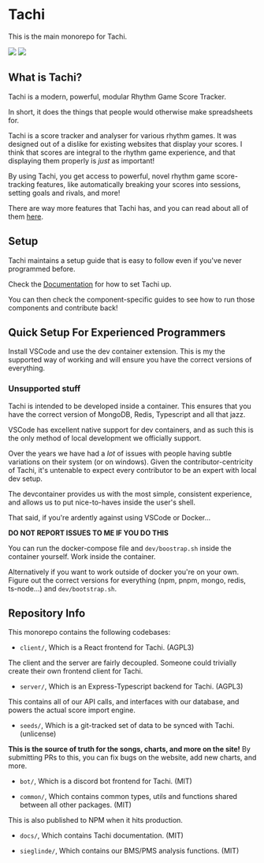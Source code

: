 # Tachi

This is the main monorepo for Tachi.

![](.github/img/tachi.png)
![](.github/img/tachi-2.png)

## What is Tachi?

Tachi is a modern, powerful, modular Rhythm Game Score Tracker.

In short, it does the things that people would otherwise make spreadsheets for.

Tachi is a score tracker and analyser for various rhythm games.
It was designed out of a dislike for existing websites that display your scores.
I think that scores are integral to the rhythm game experience, and that displaying them
properly is _just_ as important!

By using Tachi, you get access to powerful, novel rhythm game score-tracking features, like automatically breaking your scores into sessions, setting goals and rivals, and more!

There are way more features that Tachi has, and you can read about all of them [here](https://docs.tachi.ac/wiki/features).

## Setup

Tachi maintains a setup guide that is easy to follow even if you've never programmed before.

Check the [Documentation](https://docs.tachi.ac/contributing/setup) for how to set Tachi up.

You can then check the component-specific guides to see how to run those components and contribute back!

## Quick Setup For Experienced Programmers

Install VSCode and use the dev container extension.
This is my the supported way of working and will ensure you have the correct versions of everything.

### Unsupported stuff

Tachi is intended to be developed inside a container. This ensures that you have the correct version of MongoDB, Redis, Typescript and all that jazz.

VSCode has excellent native support for dev containers, and as such this is the only method of local development we officially support.

Over the years we have had a *lot* of issues with people having subtle variations on their system (or on windows). Given the contributor-centricity of Tachi, it's untenable to expect every contributor to be an expert with local dev setup.

The devcontainer provides us with the most simple, consistent experience, and allows us to put nice-to-haves inside the user's shell.

That said, if you're ardently against using VSCode or Docker...

**DO NOT REPORT ISSUES TO ME IF YOU DO THIS**

You can run the docker-compose file and `dev/boostrap.sh` inside the container yourself. Work inside the container.

Alternatively if you want to work outside of docker you're on your own. Figure out the correct versions for everything (npm, pnpm, mongo, redis, ts-node...) and `dev/bootstrap.sh`.

## Repository Info

This monorepo contains the following codebases:

- `client/`, Which is a React frontend for Tachi. (AGPL3)

The client and the server are fairly decoupled. Someone could trivially create their own frontend client for Tachi.

- `server/`, Which is an Express-Typescript backend for Tachi. (AGPL3)

This contains all of our API calls, and interfaces with our database, and powers the actual score import engine.

- `seeds/`, Which is a git-tracked set of data to be synced with Tachi. (unlicense)

**This is the source of truth for the songs, charts, and more on the site!**
By submitting PRs to this, you can fix bugs on the website, add new charts, and more.

- `bot/`, Which is a discord bot frontend for Tachi. (MIT)

- `common/`, Which contains common types, utils and functions shared between all other packages. (MIT)

This is also published to NPM when it hits production.

- `docs/`, Which contains Tachi documentation. (MIT)

- `sieglinde/`, Which contains our BMS/PMS analysis functions. (MIT)
